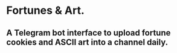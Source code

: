 # Fortunes & Art.
## A Telegram bot interface to upload fortune cookies and ASCII art into a channel daily.